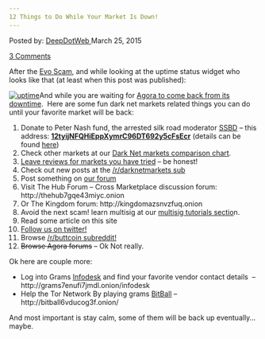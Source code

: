 ```yaml
---
12 Things to Do While Your Market Is Down!
---
```

<article class="post-listing post-9640 post type-post status-publish format-standard has-post-thumbnail hentry  tag-2688 tag-market">
<div class="post-inner">
<span>Posted by: <a href="https://www.deepdotweb.com/author/admin/" title="">DeepDotWeb </a></span>
<span>March 25, 2015</span>

<span><a href="https://www.deepdotweb.com/2015/03/25/12-things-to-do-while-your-market-is-down/#comments">3 Comments</a></span>


<p>After the <a href="http://www.deepdotweb.com/tag/evoscam/">Evo Scam</a>, and while looking at the uptime status widget who looks like that (at least when this post was published):</p>
<p><a href="/imgs/2015/03/uptime.png"><img class="aligncenter size-full wp-image-9641" src="/imgs/2015/03/uptime.png" alt="uptime" width="344" height="385" srcset="/imgs/2015/03/uptime.png 344w, /imgs/2015/03/uptime-268x300.png 268w" sizes="(max-width: 344px) 100vw, 344px" /></a>And while you are waiting for <a href="http://www.deepdotweb.com/2015/03/24/agora-admin-site-downtime-for-24-48-hours/">Agora to come back from its downtime</a>.  Here are some fun dark net markets related things you can do until your favorite market will be back:</p>
<ol>
<li>Donate to Peter Nash fund, the arrested silk road moderator <a href="http://www.deepdotweb.com/tag/SSBD/">SSBD</a> &#8211; this address: <a href="https://blockchain.info/address/12tyijNFQHiEppXymrC96DT692y5cFsEcr"><strong>12tyijNFQHiEppXymrC96DT692y5cFsEcr</strong></a> (details can be found <a href="http://www.reddit.com/r/DarkNetMarkets/comments/2ym4il/ssbd_fundraiser_update_tuesday_march_10_were/">here</a>)</li>
<li>Check other markets at our <a href="http://www.deepdotweb.com/dark-net-market-comparison-chart/">Dark Net markets comparison chart</a>.</li>
<li><a href="http://www.deepdotweb.com/2013/10/28/updated-llist-of-hidden-marketplaces-tor-i2p/">Leave reviews for markets you have tried</a> &#8211; be honest!</li>
<li>Check out new posts at the <a href="http://www.reddit.com/r/DarkNetMarkets/">/r/darknetmarkets sub</a></li>
<li>Post something on <a href="http://www.deepdotweb.com/forum/">our forum</a></li>
<li>Visit The Hub Forum &#8211; Cross Marketplace discussion forum: http://thehub7gqe43miyc.onion</li>
<li>Or The Kingdom forum: http://kingdomazsnvzfuq.onion</li>
<li>Avoid the next scam! learn multisig at our <a href="http://www.deepdotweb.com/multisig-guides/">multisig tutorials sectio</a>n.</li>
<li>Read some article on this site</li>
<li><a href="https://twitter.com/DeepDotWeb">Follow us on twitter!</a></li>
<li>Browse <a href="http://www.reddit.com/r/buttcoin">/r/buttcoin subreddit!</a></li>
<li><span style="text-decoration: line-through;">Browse Agora forums</span> &#8211; Ok Not really.</li>
</ol>
<p>Ok here are couple more:</p>
<ul>
<li>Log into Grams <a title="A Sneak Peek To Grams Search Engine “Stage 2: Infodesk”" href="http://www.deepdotweb.com/2014/05/17/a-sneak-peek-to-grams-search-engine-stage-2-infodesk/">Infodesk</a> and find your favorite vendor contact details  &#8211; http://grams7enufi7jmdl.onion/infodesk</li>
<li>Help the Tor Network By playing grams <a title="Grams Bitball: Darknet Lotto on Tor – For Tor" href="http://www.deepdotweb.com/2015/01/29/grams-bitball-darknet-lotto/">BitBall</a> &#8211; http://bitball6vducog3f.onion/</li>
</ul>
<p>And most important is stay calm, some of them will be back up eventually&#8230; maybe.</p>
</div>
<span style="display:none"><a href="https://www.deepdotweb.com/tag/12/" rel="tag">12</a></span> <span style="display:none" class="updated">2015-03-25